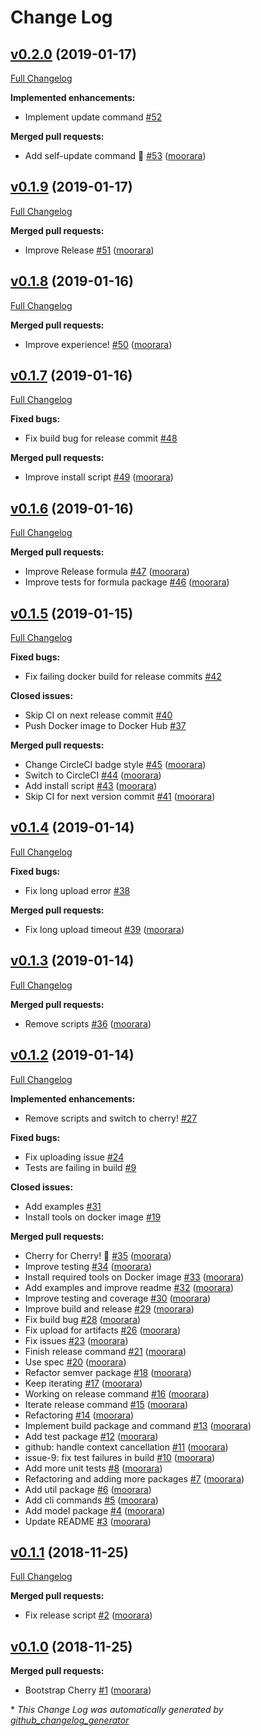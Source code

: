 # Change Log

## [v0.2.0](https://github.com/moorara/cherry/tree/v0.2.0) (2019-01-17)
[Full Changelog](https://github.com/moorara/cherry/compare/v0.1.9...v0.2.0)

**Implemented enhancements:**

- Implement update command [\#52](https://github.com/moorara/cherry/issues/52)

**Merged pull requests:**

- Add self-update command 🎉 [\#53](https://github.com/moorara/cherry/pull/53) ([moorara](https://github.com/moorara))

## [v0.1.9](https://github.com/moorara/cherry/tree/v0.1.9) (2019-01-17)
[Full Changelog](https://github.com/moorara/cherry/compare/v0.1.8...v0.1.9)

**Merged pull requests:**

- Improve Release [\#51](https://github.com/moorara/cherry/pull/51) ([moorara](https://github.com/moorara))

## [v0.1.8](https://github.com/moorara/cherry/tree/v0.1.8) (2019-01-16)
[Full Changelog](https://github.com/moorara/cherry/compare/v0.1.7...v0.1.8)

**Merged pull requests:**

- Improve experience! [\#50](https://github.com/moorara/cherry/pull/50) ([moorara](https://github.com/moorara))

## [v0.1.7](https://github.com/moorara/cherry/tree/v0.1.7) (2019-01-16)
[Full Changelog](https://github.com/moorara/cherry/compare/v0.1.6...v0.1.7)

**Fixed bugs:**

- Fix build bug for release commit [\#48](https://github.com/moorara/cherry/issues/48)

**Merged pull requests:**

- Improve install script [\#49](https://github.com/moorara/cherry/pull/49) ([moorara](https://github.com/moorara))

## [v0.1.6](https://github.com/moorara/cherry/tree/v0.1.6) (2019-01-16)
[Full Changelog](https://github.com/moorara/cherry/compare/v0.1.5...v0.1.6)

**Merged pull requests:**

- Improve Release formula [\#47](https://github.com/moorara/cherry/pull/47) ([moorara](https://github.com/moorara))
- Improve tests for formula package [\#46](https://github.com/moorara/cherry/pull/46) ([moorara](https://github.com/moorara))

## [v0.1.5](https://github.com/moorara/cherry/tree/v0.1.5) (2019-01-15)
[Full Changelog](https://github.com/moorara/cherry/compare/v0.1.4...v0.1.5)

**Fixed bugs:**

- Fix failing docker build for release commits [\#42](https://github.com/moorara/cherry/issues/42)

**Closed issues:**

- Skip CI on next release commit [\#40](https://github.com/moorara/cherry/issues/40)
- Push Docker image to Docker Hub [\#37](https://github.com/moorara/cherry/issues/37)

**Merged pull requests:**

- Change CircleCI badge style [\#45](https://github.com/moorara/cherry/pull/45) ([moorara](https://github.com/moorara))
- Switch to CircleCI [\#44](https://github.com/moorara/cherry/pull/44) ([moorara](https://github.com/moorara))
- Add install script [\#43](https://github.com/moorara/cherry/pull/43) ([moorara](https://github.com/moorara))
- Skip CI for next version commit [\#41](https://github.com/moorara/cherry/pull/41) ([moorara](https://github.com/moorara))

## [v0.1.4](https://github.com/moorara/cherry/tree/v0.1.4) (2019-01-14)
[Full Changelog](https://github.com/moorara/cherry/compare/v0.1.3...v0.1.4)

**Fixed bugs:**

- Fix long upload error [\#38](https://github.com/moorara/cherry/issues/38)

**Merged pull requests:**

- Fix long upload timeout [\#39](https://github.com/moorara/cherry/pull/39) ([moorara](https://github.com/moorara))

## [v0.1.3](https://github.com/moorara/cherry/tree/v0.1.3) (2019-01-14)
[Full Changelog](https://github.com/moorara/cherry/compare/v0.1.2...v0.1.3)

**Merged pull requests:**

- Remove scripts [\#36](https://github.com/moorara/cherry/pull/36) ([moorara](https://github.com/moorara))

## [v0.1.2](https://github.com/moorara/cherry/tree/v0.1.2) (2019-01-14)
[Full Changelog](https://github.com/moorara/cherry/compare/v0.1.1...v0.1.2)

**Implemented enhancements:**

- Remove scripts and switch to cherry! [\#27](https://github.com/moorara/cherry/issues/27)

**Fixed bugs:**

- Fix uploading issue [\#24](https://github.com/moorara/cherry/issues/24)
- Tests are failing in build [\#9](https://github.com/moorara/cherry/issues/9)

**Closed issues:**

- Add examples [\#31](https://github.com/moorara/cherry/issues/31)
- Install tools on docker image [\#19](https://github.com/moorara/cherry/issues/19)

**Merged pull requests:**

- Cherry for Cherry! 🎉 [\#35](https://github.com/moorara/cherry/pull/35) ([moorara](https://github.com/moorara))
- Improve testing [\#34](https://github.com/moorara/cherry/pull/34) ([moorara](https://github.com/moorara))
- Install required tools on Docker image [\#33](https://github.com/moorara/cherry/pull/33) ([moorara](https://github.com/moorara))
- Add examples and improve readme [\#32](https://github.com/moorara/cherry/pull/32) ([moorara](https://github.com/moorara))
- Improve testing and coverage [\#30](https://github.com/moorara/cherry/pull/30) ([moorara](https://github.com/moorara))
- Improve build and release [\#29](https://github.com/moorara/cherry/pull/29) ([moorara](https://github.com/moorara))
- Fix build bug [\#28](https://github.com/moorara/cherry/pull/28) ([moorara](https://github.com/moorara))
- Fix upload for artifacts [\#26](https://github.com/moorara/cherry/pull/26) ([moorara](https://github.com/moorara))
- Fix issues [\#23](https://github.com/moorara/cherry/pull/23) ([moorara](https://github.com/moorara))
- Finish release command [\#21](https://github.com/moorara/cherry/pull/21) ([moorara](https://github.com/moorara))
- Use spec [\#20](https://github.com/moorara/cherry/pull/20) ([moorara](https://github.com/moorara))
- Refactor semver package [\#18](https://github.com/moorara/cherry/pull/18) ([moorara](https://github.com/moorara))
- Keep iterating [\#17](https://github.com/moorara/cherry/pull/17) ([moorara](https://github.com/moorara))
- Working on release command [\#16](https://github.com/moorara/cherry/pull/16) ([moorara](https://github.com/moorara))
- Iterate release command [\#15](https://github.com/moorara/cherry/pull/15) ([moorara](https://github.com/moorara))
- Refactoring [\#14](https://github.com/moorara/cherry/pull/14) ([moorara](https://github.com/moorara))
- Implement build package and command [\#13](https://github.com/moorara/cherry/pull/13) ([moorara](https://github.com/moorara))
- Add test package [\#12](https://github.com/moorara/cherry/pull/12) ([moorara](https://github.com/moorara))
- github: handle context cancellation [\#11](https://github.com/moorara/cherry/pull/11) ([moorara](https://github.com/moorara))
- issue-9: fix test failures in build [\#10](https://github.com/moorara/cherry/pull/10) ([moorara](https://github.com/moorara))
- Add more unit tests [\#8](https://github.com/moorara/cherry/pull/8) ([moorara](https://github.com/moorara))
- Refactoring and adding more packages [\#7](https://github.com/moorara/cherry/pull/7) ([moorara](https://github.com/moorara))
- Add util package [\#6](https://github.com/moorara/cherry/pull/6) ([moorara](https://github.com/moorara))
- Add cli commands [\#5](https://github.com/moorara/cherry/pull/5) ([moorara](https://github.com/moorara))
- Add model package [\#4](https://github.com/moorara/cherry/pull/4) ([moorara](https://github.com/moorara))
- Update README [\#3](https://github.com/moorara/cherry/pull/3) ([moorara](https://github.com/moorara))

## [v0.1.1](https://github.com/moorara/cherry/tree/v0.1.1) (2018-11-25)
[Full Changelog](https://github.com/moorara/cherry/compare/v0.1.0...v0.1.1)

**Merged pull requests:**

- Fix release script [\#2](https://github.com/moorara/cherry/pull/2) ([moorara](https://github.com/moorara))

## [v0.1.0](https://github.com/moorara/cherry/tree/v0.1.0) (2018-11-25)
**Merged pull requests:**

- Bootstrap Cherry [\#1](https://github.com/moorara/cherry/pull/1) ([moorara](https://github.com/moorara))



\* *This Change Log was automatically generated by [github_changelog_generator](https://github.com/skywinder/Github-Changelog-Generator)*